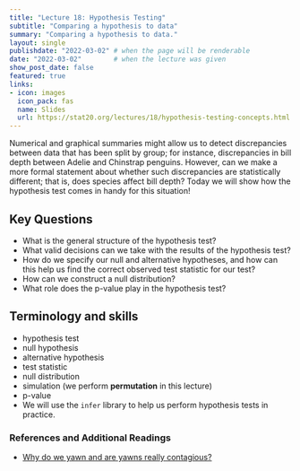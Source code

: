 ```yaml
---
title: "Lecture 18: Hypothesis Testing"
subtitle: "Comparing a hypothesis to data"
summary: "Comparing a hypothesis to data."
layout: single
publishdate: "2022-03-02" # when the page will be renderable
date: "2022-03-02"        # when the lecture was given
show_post_date: false
featured: true
links:
- icon: images
  icon_pack: fas
  name: Slides
  url: https://stat20.org/lectures/18/hypothesis-testing-concepts.html
---
```


Numerical and graphical summaries might allow us to detect discrepancies between data that has been split by group; for instance, discrepancies in bill depth between Adelie and Chinstrap penguins. However, can we make a more formal statement about whether such discrepancies are statistically different; that is, does species affect bill depth? Today we will show how the hypothesis test comes in handy for this situation!

## Key Questions

- What is the general structure of the hypothesis test?
- What valid decisions can we take with the results of the hypothesis test?
- How do we specify our null and alternative hypotheses, and how can this help us find the correct observed test statistic for our test?
- How can we construct a null distribution?
- What role does the p-value play in the hypothesis test?

## Terminology and skills

- hypothesis test
- null hypothesis
- alternative hypothesis
- test statistic
- null distribution
- simulation (we perform **permutation** in this lecture)
- p-value
- We will use the `infer` library to help us perform hypothesis tests in practice.



### References and Additional Readings

- [Why do we yawn and are yawns really contagious?](https://www.houstonmethodist.org/blog/articles/2021/feb/why-do-we-yawn-and-are-yawns-really-contagious/)
